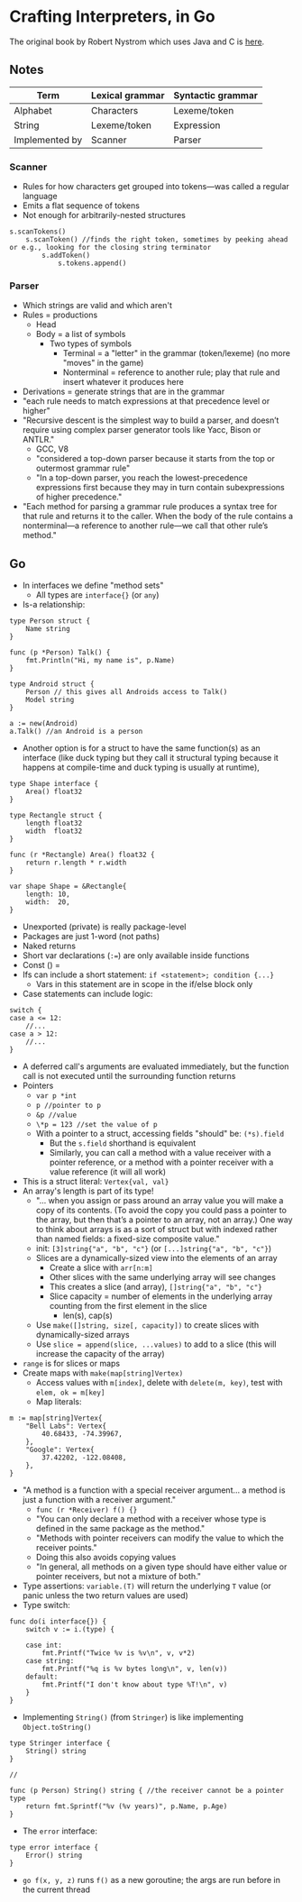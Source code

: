 # Crafting Interpreters, in Go

The original book by Robert Nystrom which uses Java and C is [here](https://craftinginterpreters.com/).

## Notes

| Term           | Lexical grammar | Syntactic grammar |
| -------------- | --------------- | ----------------- |
| Alphabet       | Characters      | Lexeme/token      |
| String         | Lexeme/token    | Expression        |
| Implemented by | Scanner         | Parser            |

### Scanner

- Rules for how characters get grouped into tokens—was called a regular language
- Emits a flat sequence of tokens
- Not enough for arbitrarily-nested structures

```
s.scanTokens()
	s.scanToken() //finds the right token, sometimes by peeking ahead or e.g., looking for the closing string terminator
		s.addToken()
			s.tokens.append()
```

### Parser

- Which strings are valid and which aren't
- Rules = productions
  - Head
  - Body = a list of symbols
    - Two types of symbols
      - Terminal = a "letter" in the grammar (token/lexeme) (no more "moves" in the game)
      - Nonterminal = reference to another rule; play that rule and insert whatever it produces here
- Derivations = generate strings that are in the grammar
- "each rule needs to match expressions at that precedence level or higher"
- "Recursive descent is the simplest way to build a parser, and doesn’t require using complex parser generator tools like Yacc, Bison or ANTLR."
  - GCC, V8
  - "considered a top-down parser because it starts from the top or outermost grammar rule"
  - "In a top-down parser, you reach the lowest-precedence expressions first because they may in turn contain subexpressions of higher precedence."
- "Each method for parsing a grammar rule produces a syntax tree for that rule and returns it to the caller. When the body of the rule contains a nonterminal—a reference to another rule—we call that other rule’s method."

## Go

- In interfaces we define "method sets"
  - All types are `interface{}` (or `any`)
- Is-a relationship:

```
type Person struct {
	Name string
}

func (p *Person) Talk() {
	fmt.Println("Hi, my name is", p.Name)
}

type Android struct {
	Person // this gives all Androids access to Talk()
	Model string
}

a := new(Android)
a.Talk() //an Android is a person
```

- Another option is for a struct to have the same function(s) as an interface (like duck typing but they call it structural typing because it happens at compile-time and duck typing is usually at runtime),

```
type Shape interface {
	Area() float32
}

type Rectangle struct {
	length float32
	width  float32
}

func (r *Rectangle) Area() float32 {
	return r.length * r.width
}

var shape Shape = &Rectangle{
	length: 10,
	width:  20,
}
```

- Unexported (private) is really package-level
- Packages are just 1-word (not paths)
- Naked returns
- Short var declarations (`:=`) are only available inside functions
- Const <name> (<type>) = <value>
- Ifs can include a short statement: `if <statement>; condition {...}`
  - Vars in this statement are in scope in the if/else block only
- Case statements can include logic:

```
switch {
case a <= 12:
	//...
case a > 12:
	//...
}
```

- A deferred call's arguments are evaluated immediately, but the function call is not executed until the surrounding function returns
- Pointers
  - `var p *int`
  - `p //pointer to p`
  - `&p //value`
  - `\*p = 123 //set the value of p`
  - With a pointer to a struct, accessing fields "should" be: `(*s).field`
    - But the `s.field` shorthand is equivalent
    - Similarly, you can call a method with a value receiver with a pointer reference, or a method with a pointer receiver with a value reference (it will all work)
- This is a struct literal: `Vertex{val, val}`
- An array's length is part of its type!
  - "… when you assign or pass around an array value you will make a copy of its contents. (To avoid the copy you could pass a pointer to the array, but then that’s a pointer to an array, not an array.) One way to think about arrays is as a sort of struct but with indexed rather than named fields: a fixed-size composite value."
  - init: `[3]string{"a", "b", "c"}` (or `[...]string{"a", "b", "c"}`)
  - Slices are a dynamically-sized view into the elements of an array
    - Create a slice with `arr[n:m]`
    - Other slices with the same underlying array will see changes
    - This creates a slice (and array), `[]string{"a", "b", "c"}`
    - Slice capacity = number of elements in the underlying array counting from the first element in the slice
      - len(s), cap(s)
  - Use `make([]string, size[, capacity])` to create slices with dynamically-sized arrays
  - Use `slice = append(slice, ...values)` to add to a slice (this will increase the capacity of the array)
- `range` is for slices or maps
- Create maps with `make(map[string]Vertex)`
  - Access values with `m[index]`, delete with `delete(m, key)`, test with `elem, ok = m[key]`
  - Map literals:

```
m := map[string]Vertex{
	"Bell Labs": Vertex{
		40.68433, -74.39967,
	},
	"Google": Vertex{
		37.42202, -122.08408,
	},
}
```

- "A method is a function with a special receiver argument… a method is just a function with a receiver argument."
  - `func (r *Receiver) f() {}`
  - "You can only declare a method with a receiver whose type is defined in the same package as the method."
  - "Methods with pointer receivers can modify the value to which the receiver points."
  - Doing this also avoids copying values
  - "In general, all methods on a given type should have either value or pointer receivers, but not a mixture of both."
- Type assertions: `variable.(T)` will return the underlying `T` value (or panic unless the two return values are used)
- Type switch:

```
func do(i interface{}) {
	switch v := i.(type) {

	case int:
		fmt.Printf("Twice %v is %v\n", v, v*2)
	case string:
		fmt.Printf("%q is %v bytes long\n", v, len(v))
	default:
		fmt.Printf("I don't know about type %T!\n", v)
	}
}
```

- Implementing `String()` (from `Stringer`) is like implementing `Object.toString()`

```
type Stringer interface {
    String() string
}

//

func (p Person) String() string { //the receiver cannot be a pointer type
	return fmt.Sprintf("%v (%v years)", p.Name, p.Age)
}
```

- The `error` interface:

```
type error interface {
    Error() string
}
```

- `go f(x, y, z)` runs `f()` as a new goroutine; the args are run before in the current thread

